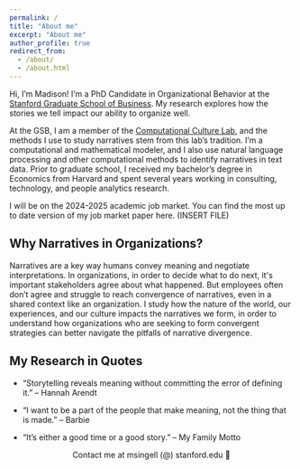 ```yaml
---
permalink: /
title: "About me"
excerpt: "About me"
author_profile: true
redirect_from: 
  - /about/
  - /about.html
---
```



Hi, I’m Madison! I’m a PhD Candidate in Organizational Behavior at the [Stanford Graduate School of Business](https://www.gsb.stanford.edu/programs/phd/academic-experience/students/madison-singell). My research explores how the stories we tell impact our ability to organize well. 

At the GSB, I am a member of the [Computational Culture Lab](https://www.comp-culture.org/), and the methods I use to study narratives stem from this lab’s tradition. I’m a computational and mathematical modeler, and I also use natural language processing and other computational methods to identify narratives in text data. Prior to graduate school, I received my bachelor’s degree in Economics from Harvard and spent several years working in consulting, technology, and people analytics research. 

I will be on the 2024-2025 academic job market. You can find the most up to date version of my job market paper here. (INSERT FILE)

## Why Narratives in Organizations? 
Narratives are a key way humans convey meaning and negotiate interpretations. In organizations, in order to decide what to do next, it's important stakeholders agree about what happened. But employees often don’t agree and struggle to reach convergence of narratives, even in a shared context like an organization. I study how the nature of the world, our experiences, and our culture impacts the narratives we form, in order to understand how organizations who are seeking to form convergent strategies can better navigate the pitfalls of narrative divergence. 

## My Research in Quotes
- “Storytelling reveals meaning without committing the error of defining it.” – Hannah Arendt

- “I want to be a part of the people that make meaning, not the thing that is made.” – Barbie

- “It’s either a good time or a good story.” – My Family Motto

<div align="center">Contact me at msingell (@) stanford.edu 📩</div>
